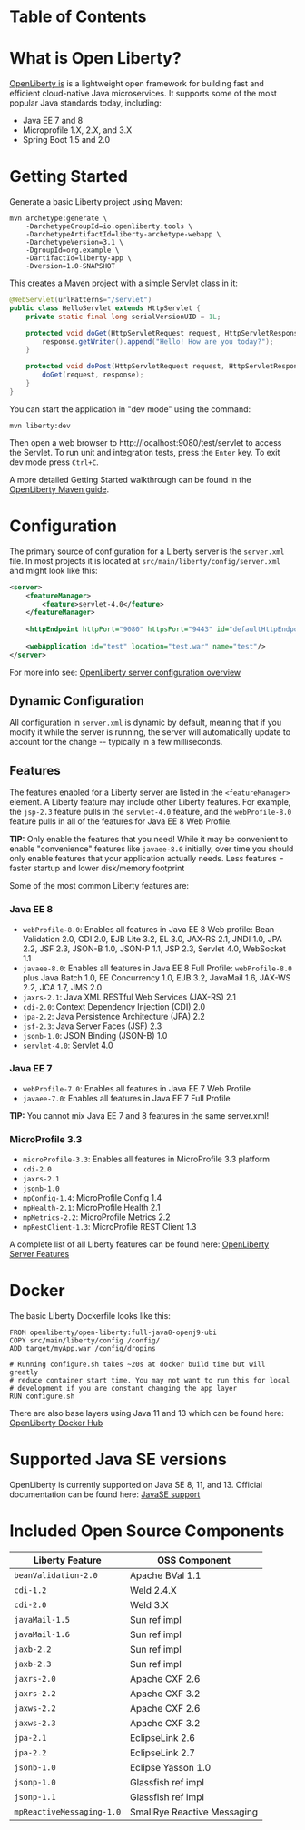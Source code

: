 # Table of Contents

# What is Open Liberty?

[OpenLiberty is](https://openliberty.io/) is a lightweight open framework for building fast and efficient cloud-native Java microservices. It supports some of the most popular Java standards today, including:
- Java EE 7 and 8
- Microprofile 1.X, 2.X, and 3.X
- Spring Boot 1.5 and 2.0

# Getting Started

Generate a basic Liberty project using Maven:

```
mvn archetype:generate \
    -DarchetypeGroupId=io.openliberty.tools \
    -DarchetypeArtifactId=liberty-archetype-webapp \
    -DarchetypeVersion=3.1 \
    -DgroupId=org.example \
    -DartifactId=liberty-app \
    -Dversion=1.0-SNAPSHOT
```

This creates a Maven project with a simple Servlet class in it:

```java
@WebServlet(urlPatterns="/servlet")
public class HelloServlet extends HttpServlet {
    private static final long serialVersionUID = 1L;

    protected void doGet(HttpServletRequest request, HttpServletResponse response) throws ServletException, IOException {
        response.getWriter().append("Hello! How are you today?");
    }

    protected void doPost(HttpServletRequest request, HttpServletResponse response) throws ServletException, IOException {
        doGet(request, response);
    }
}
```

You can start the application in "dev mode" using the command:
```
mvn liberty:dev
```

Then open a web browser to http://localhost:9080/test/servlet to access the Servlet. To run unit and integration tests, press the `Enter` key. To exit dev mode press `Ctrl+C`.

A more detailed Getting Started walkthrough can be found in the [OpenLiberty Maven guide](https://openliberty.io/guides/maven-intro.html#what-youll-learn).

# Configuration

The primary source of configuration for a Liberty server is the `server.xml` file. In most projects it is located at `src/main/liberty/config/server.xml` and might look like this:

```xml
<server>
    <featureManager>
        <feature>servlet-4.0</feature>
    </featureManager>
    
    <httpEndpoint httpPort="9080" httpsPort="9443" id="defaultHttpEndpoint" />
    
    <webApplication id="test" location="test.war" name="test"/>
</server>
```

For more info see: [OpenLiberty server configuration overview](https://openliberty.io/docs/ref/feature/)

## Dynamic Configuration

All configuration in `server.xml` is dynamic by default, meaning that if you modify it while the server is running, the server will automatically update to account for the change -- typically in a few milliseconds.

## Features

The features enabled for a Liberty server are listed in the `<featureManager>` element. A Liberty feature may include other Liberty features. For example, the `jsp-2.3` feature pulls in the `servlet-4.0` feature, and the `webProfile-8.0` feature pulls in all of the features for Java EE 8 Web Profile.

**TIP:** Only enable the features that you need! While it may be convenient to enable "convenience" features like `javaee-8.0` initially, over time you should only enable features that your application actually needs. Less features = faster startup and lower disk/memory footprint

Some of the most common Liberty features are:

### Java EE 8
- `webProfile-8.0`: Enables all features in Java EE 8 Web profile: Bean Validation 2.0, CDI 2.0, EJB Lite 3.2, EL 3.0, JAX-RS 2.1, JNDI 1.0, JPA 2.2, JSF 2.3, JSON-B 1.0, JSON-P 1.1, JSP 2.3, Servlet 4.0, WebSocket 1.1
- `javaee-8.0`: Enables all features in Java EE 8 Full Profile: `webProfile-8.0` plus Java Batch 1.0, EE Concurrency 1.0, EJB 3.2, JavaMail 1.6, JAX-WS 2.2, JCA 1.7, JMS 2.0
- `jaxrs-2.1`: Java XML RESTful Web Services (JAX-RS) 2.1
- `cdi-2.0`: Context Dependency Injection (CDI) 2.0
- `jpa-2.2`: Java Persistence Architecture (JPA) 2.2
- `jsf-2.3`: Java Server Faces (JSF) 2.3
- `jsonb-1.0`: JSON Binding (JSON-B) 1.0
- `servlet-4.0`: Servlet 4.0

### Java EE 7
- `webProfile-7.0`: Enables all features in Java EE 7 Web Profile
- `javaee-7.0`: Enables all features in Java EE 7 Full Profile

**TIP:** You cannot mix Java EE 7 and 8 features in the same server.xml!

### MicroProfile 3.3
- `microProfile-3.3`: Enables all features in MicroProfile 3.3 platform
- `cdi-2.0`
- `jaxrs-2.1`
- `jsonb-1.0`
- `mpConfig-1.4`: MicroProfile Config 1.4
- `mpHealth-2.1`: MicroProfile Health 2.1
- `mpMetrics-2.2`: MicroProfile Metrics 2.2
- `mpRestClient-1.3`: MicroProfile REST Client 1.3

A complete list of all Liberty features can be found here: [OpenLiberty Server Features](https://openliberty.io/docs/ref/feature/)

# Docker

The basic Liberty Dockerfile looks like this:

```
FROM openliberty/open-liberty:full-java8-openj9-ubi
COPY src/main/liberty/config /config/
ADD target/myApp.war /config/dropins

# Running configure.sh takes ~20s at docker build time but will greatly
# reduce container start time. You may not want to run this for local
# development if you are constant changing the app layer
RUN configure.sh
```

There are also base layers using Java 11 and 13 which can be found here: [OpenLiberty Docker Hub](https://hub.docker.com/r/openliberty/open-liberty)

# Supported Java SE versions

OpenLiberty is currently supported on Java SE 8, 11, and 13. Official documentation can be found here: [JavaSE support](https://openliberty.io/docs/ref/general/#java-se.html)

# Included Open Source Components

| Liberty Feature | OSS Component|
| --------------- |--------------|
| `beanValidation-2.0` | Apache BVal 1.1 |
| `cdi-1.2` | Weld 2.4.X |
| `cdi-2.0` | Weld 3.X |
| `javaMail-1.5` | Sun ref impl |
| `javaMail-1.6` | Sun ref impl |
| `jaxb-2.2` | Sun ref impl |
| `jaxb-2.3` | Sun ref impl |
| `jaxrs-2.0` | Apache CXF 2.6 |
| `jaxrs-2.2` | Apache CXF 3.2 |
| `jaxws-2.2` | Apache CXF 2.6 |
| `jaxws-2.3` | Apache CXF 3.2 |
| `jpa-2.1` | EclipseLink 2.6 | 
| `jpa-2.2` | EclipseLink 2.7 |
| `jsonb-1.0` | Eclipse Yasson 1.0 |
| `jsonp-1.0` | Glassfish ref impl |
| `jsonp-1.1` | Glassfish ref impl |
| `mpReactiveMessaging-1.0` | SmallRye Reactive Messaging |

